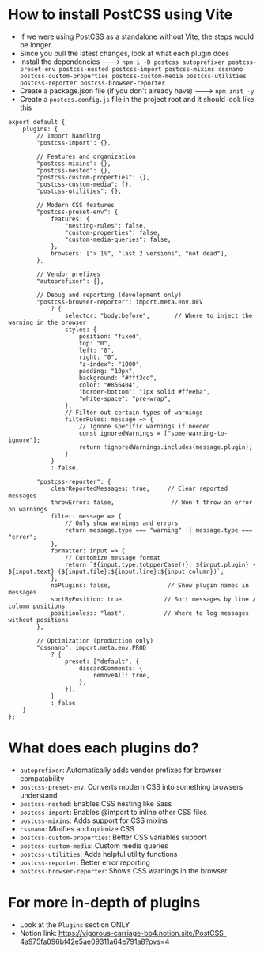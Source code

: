 # How to install PostCSS using Vite
- If we were using PostCSS as a standalone without Vite, the steps would be longer.
- Since you pull the latest changes, look at what each plugin does
- Install the dependencies ---> `npm i -D postcss autoprefixer postcss-preset-env postcss-nested postcss-import postcss-mixins cssnano postcss-custom-properties postcss-custom-media postcss-utilities postcss-reporter postcss-browser-reporter `
- Create a package.json file (if you don't already have)  ---> `npm init -y`
- Create a `postcss.config.js` file in the project root and it should look like this
```
export default {
    plugins: {
        // Import handling
        "postcss-import": {},

        // Features and organization
        "postcss-mixins": {},
        "postcss-nested": {},
        "postcss-custom-properties": {},
        "postcss-custom-media": {},
        "postcss-utilities": {},

        // Modern CSS features
        "postcss-preset-env": {
            features: {
                "nesting-rules": false,
                "custom-properties": false,
                "custom-media-queries": false,
            },
            browsers: ["> 1%", "last 2 versions", "not dead"],
        },

        // Vendor prefixes
        "autoprefixer": {},

        // Debug and reporting (development only)
        "postcss-browser-reporter": import.meta.env.DEV
            ? {
                selector: "body:before",       // Where to inject the warning in the browser
                styles: {
                    position: "fixed",
                    top: "0",
                    left: "0",
                    right: "0",
                    "z-index": "1000",
                    padding: "10px",
                    background: "#fff3cd",
                    color: "#856404",
                    "border-bottom": "1px solid #ffeeba",
                    "white-space": "pre-wrap",
                },
                // Filter out certain types of warnings
                filterRules: message => {
                    // Ignore specific warnings if needed
                    const ignoredWarnings = ["some-warning-to-ignore"];
                    return !ignoredWarnings.includes(message.plugin);
                }
            }
            : false,

        "postcss-reporter": {
            clearReportedMessages: true,     // Clear reported messages
            throwError: false,                // Won't throw an error on warnings
            filter: message => {
                // Only show warnings and errors
                return message.type === "warning" || message.type === "error";
            },
            formatter: input => {
                // Customize message format
                return `${input.type.toUpperCase()}: ${input.plugin} - ${input.text} (${input.file}:${input.line}:${input.column})`;
            },
            noPlugins: false,                // Show plugin names in messages
            sortByPosition: true,           // Sort messages by line / column positions
            positionless: "last",           // Where to log messages without positions
        },

        // Optimization (production only)
        "cssnano": import.meta.env.PROD
            ? {
                preset: ["default", {
                    discardComments: {
                        removeAll: true,
                    },
                }],
            }
            : false
    }
};

```

# What does each plugins do?
- `autoprefixer`: Automatically adds vendor prefixes for browser compatability
- `postcss-preset-env`: Converts modern CSS into something browsers understand
- `postcss-nested`: Enables CSS nesting like Sass
- `postcss-import`: Enables @import to inline other CSS files
- `postcss-mixins`: Adds support for CSS mixins
- `cssnano`: Minifies and optimize CSS
- `postcss-custom-properties`: Better CSS variables support 
- `postcss-custom-media`: Custom media queries
- `postcss-utilities`: Adds helpful utility functions
- `postcss-reporter`: Better error reporting
- `postcss-browser-reporter`: Shows CSS warnings in the browser 

# For more in-depth of plugins
- Look at the `Plugins` section ONLY
- Notion link: https://vigorous-carriage-bb4.notion.site/PostCSS-4a975fa096bf42e5ae09311a64e791a8?pvs=4
